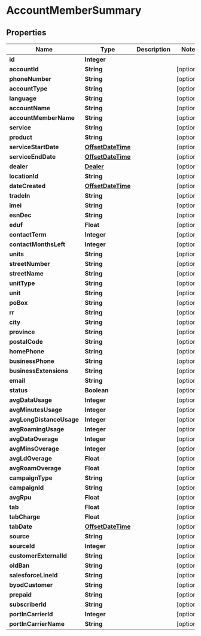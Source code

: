 # AccountMemberSummary

## Properties
Name | Type | Description | Notes
------------ | ------------- | ------------- | -------------
**id** | **Integer** |  | 
**accountId** | **String** |  |  [optional]
**phoneNumber** | **String** |  |  [optional]
**accountType** | **String** |  |  [optional]
**language** | **String** |  |  [optional]
**accountName** | **String** |  |  [optional]
**accountMemberName** | **String** |  |  [optional]
**service** | **String** |  |  [optional]
**product** | **String** |  |  [optional]
**serviceStartDate** | [**OffsetDateTime**](OffsetDateTime.md) |  |  [optional]
**serviceEndDate** | [**OffsetDateTime**](OffsetDateTime.md) |  |  [optional]
**dealer** | [**Dealer**](Dealer.md) |  |  [optional]
**locationId** | **String** |  |  [optional]
**dateCreated** | [**OffsetDateTime**](OffsetDateTime.md) |  |  [optional]
**tradeIn** | **String** |  |  [optional]
**imei** | **String** |  |  [optional]
**esnDec** | **String** |  |  [optional]
**eduf** | **Float** |  |  [optional]
**contactTerm** | **Integer** |  |  [optional]
**contactMonthsLeft** | **Integer** |  |  [optional]
**units** | **String** |  |  [optional]
**streetNumber** | **String** |  |  [optional]
**streetName** | **String** |  |  [optional]
**unitType** | **String** |  |  [optional]
**unit** | **String** |  |  [optional]
**poBox** | **String** |  |  [optional]
**rr** | **String** |  |  [optional]
**city** | **String** |  |  [optional]
**province** | **String** |  |  [optional]
**postalCode** | **String** |  |  [optional]
**homePhone** | **String** |  |  [optional]
**businessPhone** | **String** |  |  [optional]
**businessExtensions** | **String** |  |  [optional]
**email** | **String** |  |  [optional]
**status** | **Boolean** |  |  [optional]
**avgDataUsage** | **Integer** |  |  [optional]
**avgMinutesUsage** | **Integer** |  |  [optional]
**avgLongDistanceUsage** | **Integer** |  |  [optional]
**avgRoamingUsage** | **Integer** |  |  [optional]
**avgDataOverage** | **Integer** |  |  [optional]
**avgMinsOverage** | **Integer** |  |  [optional]
**avgLdOverage** | **Float** |  |  [optional]
**avgRoamOverage** | **Float** |  |  [optional]
**campaignType** | **String** |  |  [optional]
**campaignId** | **String** |  |  [optional]
**avgRpu** | **Float** |  |  [optional]
**tab** | **Float** |  |  [optional]
**tabCharge** | **Float** |  |  [optional]
**tabDate** | [**OffsetDateTime**](OffsetDateTime.md) |  |  [optional]
**source** | **String** |  |  [optional]
**sourceId** | **Integer** |  |  [optional]
**customerExternalId** | **String** |  |  [optional]
**oldBan** | **String** |  |  [optional]
**salesforceLineId** | **String** |  |  [optional]
**byodCustomer** | **String** |  |  [optional]
**prepaid** | **String** |  |  [optional]
**subscriberId** | **String** |  |  [optional]
**portInCarrierId** | **Integer** |  |  [optional]
**portInCarrierName** | **String** |  |  [optional]
